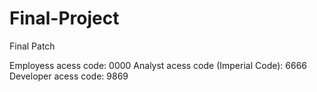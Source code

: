 # Final-Project
Final Patch 

Employess acess code: 0000
Analyst acess code (Imperial Code): 6666
Developer acess code: 9869
